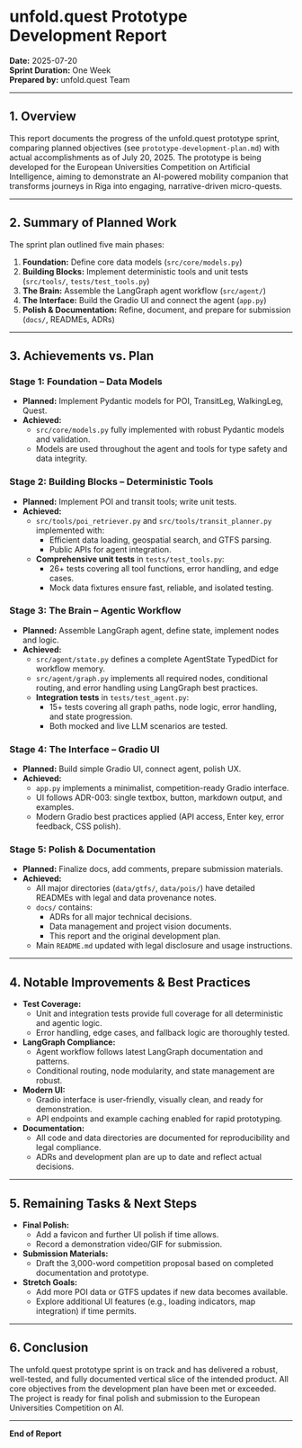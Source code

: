 # unfold.quest Prototype Development Report

**Date:** 2025-07-20  
**Sprint Duration:** One Week  
**Prepared by:** unfold.quest Team

---

## 1. Overview

This report documents the progress of the unfold.quest prototype sprint, comparing planned objectives (see `prototype-development-plan.md`) with actual accomplishments as of July 20, 2025. The prototype is being developed for the European Universities Competition on Artificial Intelligence, aiming to demonstrate an AI-powered mobility companion that transforms journeys in Riga into engaging, narrative-driven micro-quests.

---

## 2. Summary of Planned Work

The sprint plan outlined five main phases:

1. **Foundation:** Define core data models (`src/core/models.py`)
2. **Building Blocks:** Implement deterministic tools and unit tests (`src/tools/`, `tests/test_tools.py`)
3. **The Brain:** Assemble the LangGraph agent workflow (`src/agent/`)
4. **The Interface:** Build the Gradio UI and connect the agent (`app.py`)
5. **Polish & Documentation:** Refine, document, and prepare for submission (`docs/`, READMEs, ADRs)

---

## 3. Achievements vs. Plan

### **Stage 1: Foundation – Data Models**
- **Planned:** Implement Pydantic models for POI, TransitLeg, WalkingLeg, Quest.
- **Achieved:**
  - `src/core/models.py` fully implemented with robust Pydantic models and validation.
  - Models are used throughout the agent and tools for type safety and data integrity.

### **Stage 2: Building Blocks – Deterministic Tools**
- **Planned:** Implement POI and transit tools; write unit tests.
- **Achieved:**
  - `src/tools/poi_retriever.py` and `src/tools/transit_planner.py` implemented with:
    - Efficient data loading, geospatial search, and GTFS parsing.
    - Public APIs for agent integration.
  - **Comprehensive unit tests** in `tests/test_tools.py`:
    - 26+ tests covering all tool functions, error handling, and edge cases.
    - Mock data fixtures ensure fast, reliable, and isolated testing.

### **Stage 3: The Brain – Agentic Workflow**
- **Planned:** Assemble LangGraph agent, define state, implement nodes and logic.
- **Achieved:**
  - `src/agent/state.py` defines a complete AgentState TypedDict for workflow memory.
  - `src/agent/graph.py` implements all required nodes, conditional routing, and error handling using LangGraph best practices.
  - **Integration tests** in `tests/test_agent.py`:
    - 15+ tests covering all graph paths, node logic, error handling, and state progression.
    - Both mocked and live LLM scenarios are tested.

### **Stage 4: The Interface – Gradio UI**
- **Planned:** Build simple Gradio UI, connect agent, polish UX.
- **Achieved:**
  - `app.py` implements a minimalist, competition-ready Gradio interface.
  - UI follows ADR-003: single textbox, button, markdown output, and examples.
  - Modern Gradio best practices applied (API access, Enter key, error feedback, CSS polish).

### **Stage 5: Polish & Documentation**
- **Planned:** Finalize docs, add comments, prepare submission materials.
- **Achieved:**
  - All major directories (`data/gtfs/`, `data/pois/`) have detailed READMEs with legal and data provenance notes.
  - `docs/` contains:
    - ADRs for all major technical decisions.
    - Data management and project vision documents.
    - This report and the original development plan.
  - Main `README.md` updated with legal disclosure and usage instructions.

---

## 4. Notable Improvements & Best Practices

- **Test Coverage:**
  - Unit and integration tests provide full coverage for all deterministic and agentic logic.
  - Error handling, edge cases, and fallback logic are thoroughly tested.
- **LangGraph Compliance:**
  - Agent workflow follows latest LangGraph documentation and patterns.
  - Conditional routing, node modularity, and state management are robust.
- **Modern UI:**
  - Gradio interface is user-friendly, visually clean, and ready for demonstration.
  - API endpoints and example caching enabled for rapid prototyping.
- **Documentation:**
  - All code and data directories are documented for reproducibility and legal compliance.
  - ADRs and development plan are up to date and reflect actual decisions.

---

## 5. Remaining Tasks & Next Steps

- **Final Polish:**
  - Add a favicon and further UI polish if time allows.
  - Record a demonstration video/GIF for submission.
- **Submission Materials:**
  - Draft the 3,000-word competition proposal based on completed documentation and prototype.
- **Stretch Goals:**
  - Add more POI data or GTFS updates if new data becomes available.
  - Explore additional UI features (e.g., loading indicators, map integration) if time permits.

---

## 6. Conclusion

The unfold.quest prototype sprint is on track and has delivered a robust, well-tested, and fully documented vertical slice of the intended product. All core objectives from the development plan have been met or exceeded. The project is ready for final polish and submission to the European Universities Competition on AI.

---

**End of Report**
